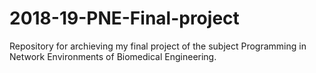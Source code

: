 # 2018-19-PNE-Final-project
Repository for archieving my final project of the subject Programming in Network Environments of Biomedical Engineering.
